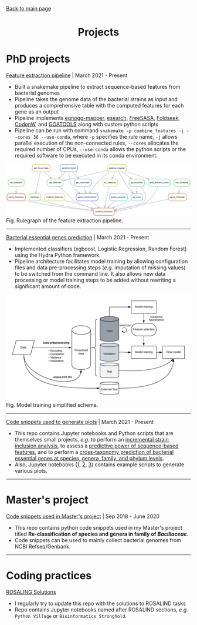 [Back to main page](./../README.md)

<h1 align="center">Projects</h1>

# PhD projects

[Feature extraction pipeline](https://github.com/microbial-pangenomes-lab/gene_essentiality_features) | March 2021 - Present
* Built a snakemake pipeline to extract sequence-based features from bacterial genomes
* Pipeline takes the genome data of the bacterial strains as input and produces a comprehensive table with the computed features for each gene as an output
* Pipeline implements [egnogg-mapper](https://github.com/eggnogdb/eggnog-mapper), [esearch](https://joshuadull.github.io/APIs-for-Libraries/08-NCBI-E-Utilities/index.html), [FreeSASA](https://freesasa.github.io/), [Foldseek](https://github.com/steineggerlab/foldseek), [CodonW](https://codonw.sourceforge.net/), and [GOATOOLS](https://github.com/tanghaibao/goatools) along with custom python scripts
* Pipeline can be run with command `snakemake -p combine_features -j --cores 36 --use-conda`, where `-p` specifies the rule name, `-j` allows parallel execution of the non-connected rules, `--cores` allocates the required number of CPUs, `--use-conda` allows the python scripts or the required software to be executed in its conda environment.

![Rulegraph of the feature extraction pipeline](../plots/pipeline.png)
Fig. Rulegraph of the feature extraction pipeline.

---

[Bacterial essential genes prediction](https://github.com/HelmholtzAI-Consultants-Munich/gene-essentiality-prediction) | March 2021 - Present
* Implemented classifiers (xgboost, Logistic Regression, Random Forest) using the Hydra Python framework.
* Pipeline architecture facilitates model training by allowing configuration files and data pre-processing steps (*e.g.* imputation of missing values) to be switched from the command line. It also allows new data processing or model training steps to be added without rewriting a significant amount of code.

![Model training simplified scheme](../plots/hydra.png)
Fig. Model training simplified scheme.

---

[Code snippets used to generate plots](https://github.com/ddjamalova/gene-essentiality-prediction-plots) | March 2021 - Present
* This repo contains Jupyter notebooks and Python scripts that are themselves small projects, *e.g.* to perform an [incremental strain inclusion analysis](https://github.com/ddjamalova/gene-essentiality-prediction-plots/notebooks/bootstrap_prediction.ipynb), to assess a [predictive power of sequence-based features](https://github.com/ddjamalova/gene-essentiality-prediction-plots/notebooks/features_predictive_power.ipynb), and to perform a [cross-taxonomy prediction of bacterial essential genes at species, genera, family, and phylum levels](https://github.com/ddjamalova/gene-essentiality-prediction-plots/notebooks/cross_sp_prediction.ipynb). 
* Also, Jupyter notebooks ([1](https://github.com/ddjamalova/gene-essentiality-prediction-plots/notebooks/figure_1.ipynb), [2](https://github.com/ddjamalova/gene-essentiality-prediction-plots/notebooks/figure_2.ipynb), [3](https://github.com/ddjamalova/gene-essentiality-prediction-plots/notebooks/figure_3.ipynb)) contains example scripts to generate various plots.

---

# Master's project

[Code snippets used in Master's project](https://github.com/ddjamalova/Pangenome) | Sep 2018 - June 2020
* This repo contains python code snippets used in my Master's project titled **Re-classification of species and genera in family of *Bacillaceae***.
* Code snippets can be used to mainly collect bacterial genomes from NCBI Refseq/Genbank.

---

# Coding practices

[ROSALING Solutions](https://github.com/ddjamalova/ROSALIND_solutions)
* I regularly try to update this repo with the solutions to ROSALIND tasks
* Repo contains Jupyter notebooks named after ROSALIND sections, *e.g.* `Python Village` or `Bioinformatics Stronghold`.
